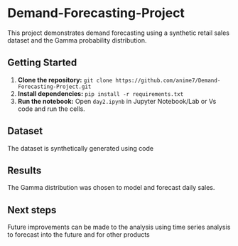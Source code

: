 # Demand-Forecasting-Project

This project demonstrates demand forecasting using a synthetic retail sales dataset and the Gamma probability distribution.

## Getting Started


1. **Clone the repository:**  `git clone https://github.com/anime7/Demand-Forecasting-Project.git`
2. **Install dependencies:** `pip install -r requirements.txt`
3. **Run the notebook:** Open `day2.ipynb` in Jupyter Notebook/Lab or Vs code and run the cells.


## Dataset

The dataset is synthetically generated using code



## Results
The Gamma distribution was chosen to model and forecast daily sales.


## Next steps
Future improvements can be made to the analysis using time series analysis to forecast into the future and for other products 
